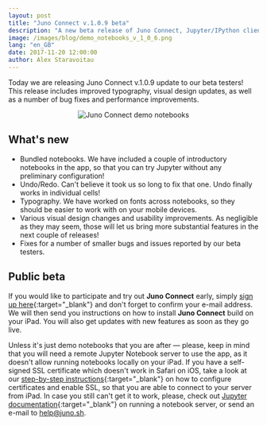 ```yaml
---
layout: post
title: "Juno Connect v.1.0.9 beta"
description: "A new beta release of Juno Connect, Jupyter/IPython client for iPad."
image: /images/blog/demo_notebooks_v_1_0_6.png
lang: "en_GB"
date: 2017-11-20 12:00:00
author: Alex Staravoitau
---
```


Today we are releasing Juno Connect v.1.0.9 update to our beta testers! This release includes improved typography, visual design updates, as well as a number of bug fixes and performance improvements. <!--more-->

<div style="text-align: center;">
	<img src="{{ "/images/blog/demo_notebooks_v_1_0_6.png" | prepend: site.baseurl }}" alt="Juno Connect demo notebooks">
</div>

## What's new
* Bundled notebooks. We have included a couple of introductory notebooks in the app, so that you can try Jupyter without any preliminary configuration!
* Undo/Redo. Can't believe it took us so long to fix that one. Undo finally works in individual cells!
* Typography. We have worked on fonts across notebooks, so they should be easier to work with on your mobile devices.
* Various visual design changes and usability improvements. As negligible as they may seem, those will let us bring more substantial features in the next couple of releases!
* Fixes for a number of smaller bugs and issues reported by our beta testers.

## Public beta
If you would like to participate and try out **Juno Connect** early, simply [sign up here](/#mce-EMAIL){:target="_blank"} and don't forget to confirm your e-mail address. We will then send you instructions on how to install **Juno Connect** build on your iPad. You will also get updates with new features as soon as they go live.

Unless it's just demo notebooks that you are after — please, keep in mind that you will need a remote Jupyter Notebook server to use the app, as it doesn't allow running notebooks locally on your iPad. If you have a self-signed SSL certificate which doesn't work in Safari on iOS, take a look at our [step-by-step instructions](/ssl-self-signed-cert){:target="_blank"} on how to configure certificates and enable SSL, so that you are able to connect to your server from iPad. In case you still can't get it to work, please, check out [Jupyter documentation](http://jupyter-notebook.readthedocs.io/en/latest/public_server.html){:target="_blank"} on running a notebook server, or send an e-mail to [help@juno.sh](mailto:help@juno.sh).
